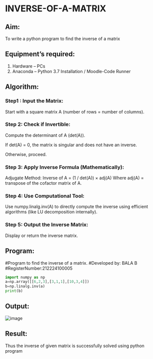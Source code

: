 # INVERSE-OF-A-MATRIX
## Aim:
To write a python program to find the inverse of a matrix
## Equipment’s required:
1. 	Hardware – PCs
2. 	Anaconda – Python 3.7 Installation / Moodle-Code Runner
## Algorithm:
 
### Step1 : Input the Matrix:
Start with a square matrix A (number of rows = number of columns).

### Step 2: Check if Invertible:

Compute the determinant of A (det(A)).

If det(A) = 0, the matrix is singular and does not have an inverse.

Otherwise, proceed.

### Step 3: Apply Inverse Formula (Mathematically):

Adjugate Method:
Inverse of A = (1 / det(A)) × adj(A)
Where adj(A) = transpose of the cofactor matrix of A.

### Step 4: Use Computational Tool:

Use numpy.linalg.inv(A) to directly compute the inverse using efficient algorithms (like LU decomposition internally).

### Step 5: Output the Inverse Matrix:
Display or return the inverse matrix.
## Program:

#Program to find the inverse of a matrix.
#Developed by: BALA B
#RegisterNumber:212224100005
~~~python
import numpy as np
a=np.array([[6,2,3],[3,1,1],[10,3,4]])
b=np.linalg.inv(a)
print(b)
~~~


## Output:

![image](https://github.com/user-attachments/assets/df08acd1-b06d-4210-9016-8cc45e6eb2dd)

## Result:
Thus the inverse of given matrix is successfully solved using python program

